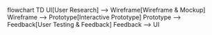 flowchart TD
    UI[User Research] --> Wireframe[Wireframe & Mockup]
    Wireframe --> Prototype[Interactive Prototype]
    Prototype --> Feedback[User Testing & Feedback]
    Feedback --> UI
